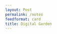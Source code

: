 ```yaml
---
layout: Post
permalink: /notes
feedformat: card
title: Digital Garden
---
```


[//]: # (The feed page shows all notes from `notes` folder. If you want to hide any notes from this feed, add `feed:hide` on note's Frontmatter. Eg:[[Hidden Note]])